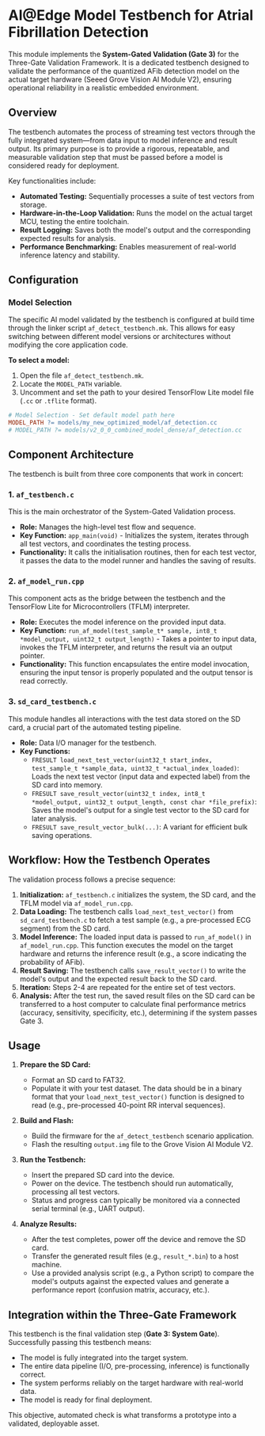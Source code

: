 # AI@Edge Model Testbench for Atrial Fibrillation Detection

This module implements the **System-Gated Validation (Gate 3)** for the Three-Gate Validation Framework. It is a dedicated testbench designed to validate the performance of the quantized AFib detection model on the actual target hardware (Seeed Grove Vision AI Module V2), ensuring operational reliability in a realistic embedded environment.

## Overview

The testbench automates the process of streaming test vectors through the fully integrated system—from data input to model inference and result output. Its primary purpose is to provide a rigorous, repeatable, and measurable validation step that must be passed before a model is considered ready for deployment.

Key functionalities include:
*   **Automated Testing:** Sequentially processes a suite of test vectors from storage.
*   **Hardware-in-the-Loop Validation:** Runs the model on the actual target MCU, testing the entire toolchain.
*   **Result Logging:** Saves both the model's output and the corresponding expected results for analysis.
*   **Performance Benchmarking:** Enables measurement of real-world inference latency and stability.

## Configuration

### Model Selection
The specific AI model validated by the testbench is configured at build time through the linker script `af_detect_testbench.mk`. This allows for easy switching between different model versions or architectures without modifying the core application code.

**To select a model:**
1.  Open the file `af_detect_testbench.mk`.
2.  Locate the `MODEL_PATH` variable.
3.  Uncomment and set the path to your desired TensorFlow Lite model file (`.cc` or `.tflite` format).

```makefile
# Model Selection - Set default model path here
MODEL_PATH ?= models/my_new_optimized_model/af_detection.cc
# MODEL_PATH ?= models/v2_0_0_combined_model_dense/af_detection.cc
```

## Component Architecture

The testbench is built from three core components that work in concert:

### 1. `af_testbench.c`
This is the main orchestrator of the System-Gated Validation process.
*   **Role:** Manages the high-level test flow and sequence.
*   **Key Function:** `app_main(void)` - Initializes the system, iterates through all test vectors, and coordinates the testing process.
*   **Functionality:** It calls the initialisation routines, then for each test vector, it passes the data to the model runner and handles the saving of results.

### 2. `af_model_run.cpp`
This component acts as the bridge between the testbench and the TensorFlow Lite for Microcontrollers (TFLM) interpreter.
*   **Role:** Executes the model inference on the provided input data.
*   **Key Function:** `run_af_model(test_sample_t* sample, int8_t *model_output, uint32_t output_length)` - Takes a pointer to input data, invokes the TFLM interpreter, and returns the result via an output pointer.
*   **Functionality:** This function encapsulates the entire model invocation, ensuring the input tensor is properly populated and the output tensor is read correctly.

### 3. `sd_card_testbench.c`
This module handles all interactions with the test data stored on the SD card, a crucial part of the automated testing pipeline.
*   **Role:** Data I/O manager for the testbench.
*   **Key Functions:**
    *   `FRESULT load_next_test_vector(uint32_t start_index, test_sample_t *sample_data, uint32_t *actual_index_loaded)`: Loads the next test vector (input data and expected label) from the SD card into memory.
    *   `FRESULT save_result_vector(uint32_t index, int8_t *model_output, uint32_t output_length, const char *file_prefix)`: Saves the model's output for a single test vector to the SD card for later analysis.
    *   `FRESULT save_result_vector_bulk(...)`: A variant for efficient bulk saving operations.

## Workflow: How the Testbench Operates

The validation process follows a precise sequence:

1.  **Initialization:** `af_testbench.c` initializes the system, the SD card, and the TFLM model via `af_model_run.cpp`.
2.  **Data Loading:** The testbench calls `load_next_test_vector()` from `sd_card_testbench.c` to fetch a test sample (e.g., a pre-processed ECG segment) from the SD card.
3.  **Model Inference:** The loaded input data is passed to `run_af_model()` in `af_model_run.cpp`. This function executes the model on the target hardware and returns the inference result (e.g., a score indicating the probability of AFib).
4.  **Result Saving:** The testbench calls `save_result_vector()` to write the model's output and the expected result back to the SD card.
5.  **Iteration:** Steps 2-4 are repeated for the entire set of test vectors.
6.  **Analysis:** After the test run, the saved result files on the SD card can be transferred to a host computer to calculate final performance metrics (accuracy, sensitivity, specificity, etc.), determining if the system passes Gate 3.

## Usage

1.  **Prepare the SD Card:**
    *   Format an SD card to FAT32.
    *   Populate it with your test dataset. The data should be in a binary format that your `load_next_test_vector()` function is designed to read (e.g., pre-processed 40-point RR interval sequences).

2.  **Build and Flash:**
    *   Build the firmware for the `af_detect_testbench` scenario application.
    *   Flash the resulting `output.img` file to the Grove Vision AI Module V2.

3.  **Run the Testbench:**
    *   Insert the prepared SD card into the device.
    *   Power on the device. The testbench should run automatically, processing all test vectors.
    *   Status and progress can typically be monitored via a connected serial terminal (e.g., UART output).

4.  **Analyze Results:**
    *   After the test completes, power off the device and remove the SD card.
    *   Transfer the generated result files (e.g., `result_*.bin`) to a host machine.
    *   Use a provided analysis script (e.g., a Python script) to compare the model's outputs against the expected values and generate a performance report (confusion matrix, accuracy, etc.).

## Integration within the Three-Gate Framework

This testbench is the final validation step (**Gate 3: System Gate**). Successfully passing this testbench means:
*   The model is fully integrated into the target system.
*   The entire data pipeline (I/O, pre-processing, inference) is functionally correct.
*   The system performs reliably on the target hardware with real-world data.
*   The model is ready for final deployment.

This objective, automated check is what transforms a prototype into a validated, deployable asset.
